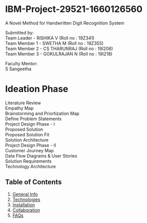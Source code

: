 # IBM-Project-29521-1660126560
A Novel Method for Handwritten Digit Recognition System

Submitted by: <br>
Team Leader - RISHIKA V (Roll no : 19Z341) <br>
Team Member 1 - SWETHA M (Roll no : 19Z355)<br>
Team Member 2 - CS THARUNRAJ (Roll no : 19I208)<br>
Team Member 3 - GOKULRAJAN N (Roll no : 19I218)<br>

Faculty Mentor:<br>
S Sangeetha<br>

# Ideation Phase<br>
Literature Review<br>
Empathy Map<br>
Brainstorming and Priortization Map<br>
Define Problem Statements<br>
Project Design Phase - I<br>
Proposed Solution<br>
Proposed Solution Fit<br>
Solution Architecture<br>
Project Design Phase - II<br>
Customer Journey Map<br>
Data Flow Diagrams & User Stories<br>
Solution Requirements<br>
Technology Architecture<br>

## Table of Contents
1. [General Info](#general-info)
2. [Technologies](#technologies)
3. [Installation](#installation)
4. [Collaboration](#collaboration)
5. [FAQs](#faqs)
